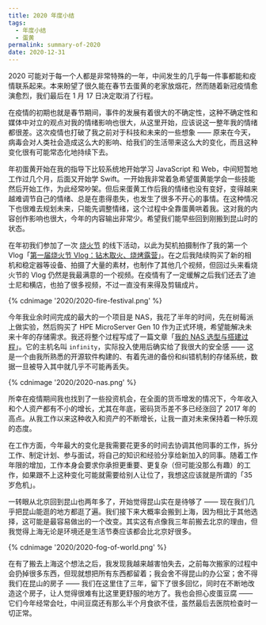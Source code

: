 ```yaml
---
title: 2020 年度小结
tags:
  - 年度小结
  - 蛋黄
permalink: summary-of-2020
date: 2020-12-31
---
```

2020 可能对于每一个人都是非常特殊的一年，中间发生的几乎每一件事都能和疫情联系起来。本来盼望了很久能在春节去蛋黄的老家放烟花，然而随着新冠疫情愈演愈烈，我们最后在 1 月 17 日决定取消了行程。

在疫情的初期也就是春节期间，事件的发展有着很大的不确定性，这种不确定性和媒体中对立的观点对我的情绪影响也很大，从这里开始，应该说这一整年我的情绪都很差。这次疫情也打破了我之前对于科技和未来的一些想象 —— 原来在今天，病毒会对人类社会造成这么大的影响、给我们的生活带来这么大的变化，而且这种变化很有可能常态化地持续下去。

年初蛋黄开始在我的指导下比较系统地开始学习 JavaScript 和 Web，中间短暂地工作过几个月，后面又开始学 Swift。一开始我非常着急希望蛋黄能学会一些技能然后开始工作，为此经常吵架。但后来蛋黄工作后我的情绪也没有变好，变得越来越难调节自己的情绪、总是在患得患失，也发生了很多不开心的事情。在这种情况下也很难去规划未来，只能先调整情绪，这个过程中全靠蛋黄哄着我。这对我的内容创作影响也很大，今年的内容输出非常少。希望我们能早些回到刚搬到昆山时的状态。

在年初我们参加了一次 [烧火节](https://twitter.com/QQSun/status/1215148321821446147) 的线下活动，以此为契机拍摄制作了我的第一个 Vlog「[第一届烧火节 Vlog：钻木取火、烧烤露营](https://www.bilibili.com/video/BV1s7411V73p)」。在之后我陆续购买了新的相机和稳定器等设备、拍摄了大量的素材，也制作了其他几个视频，但回过头来看烧火节的 Vlog 仍然是我最满意的一个视频。在疫情有了一定缓解之后我们还去了迪士尼和横店，也拍了很多视频，不过一直没有来得及剪辑成片。

{% cdnimage '2020/2020-fire-festival.png' %}

今年我业余时间完成的最大的一个项目是 NAS，我花了半年的时间，先在树莓派上做实验，然后购买了 HPE MicroServer Gen 10 作为正式环境，希望能解决未来十年的存储需求。我还将整个过程写成了一篇文章「[我的 NAS 选型与搭建过程](https://jysperm.me/2020/11/my-opensource-nas-build/)」。它的主机名叫 `infinity`，实际投入使用后确实给了我很大的安全感 —— 这是一个由我所熟悉的开源软件构建的、有着先进的备份和纠错机制的存储系统，数据一旦被导入其中就几乎不可能再丢失。

{% cdnimage '2020/2020-nas.png' %}

所幸在疫情期间我也找到了一些投资机会，在全面的货币增发的情况下，今年收入和个人资产都有不小的增长，尤其在年底，密码货币差不多已经涨回了 2017 年的高点。从我工作以来这种收入和资产的不断增长，让我一直对未来保持着一种乐观的态度。

在工作方面，今年最大的变化是我需要花更多的时间去协调其他同事的工作，拆分工作、制定计划、参与面试，将自己的知识和经验分享给新加入的同事。随着工作年限的增加，工作本身会要求你承担更重要、更复杂（但可能没那么有趣）的工作，如果跟不上这种变化可能就需要给别人让位了，我想这应该就是所谓的「35 岁危机」。

一转眼从北京回到昆山也两年多了，开始觉得昆山实在是待够了 —— 现在我们几乎把昆山能逛的地方都逛了遍。我们接下来大概率会搬到上海，因为相比于其他选择，这可能是最容易做出的一个改变。其实这有点像我三年前搬去北京的理由，但我觉得上海无论是环境还是生活节奏应该都会比北京好很多。

{% cdnimage '2020/2020-fog-of-world.png' %}

在有了搬去上海这个想法之后，我发现我越来越害怕失去，之前每次搬家的过程中会扔掉很多东西，但现就想把所有东西都留着；我会舍不得昆山的办公室；舍不得我们在昆山的房子 —— 我们在这里住了三年，留下了很多回忆，同时在不断地改造这个房子，让人觉得很难有比这里更舒服的地方了。我也会担心皮蛋豆腐 —— 它们今年经常会吐，中间豆腐还有那么半个月食欲不佳，虽然最后去医院检查时一切正常。
